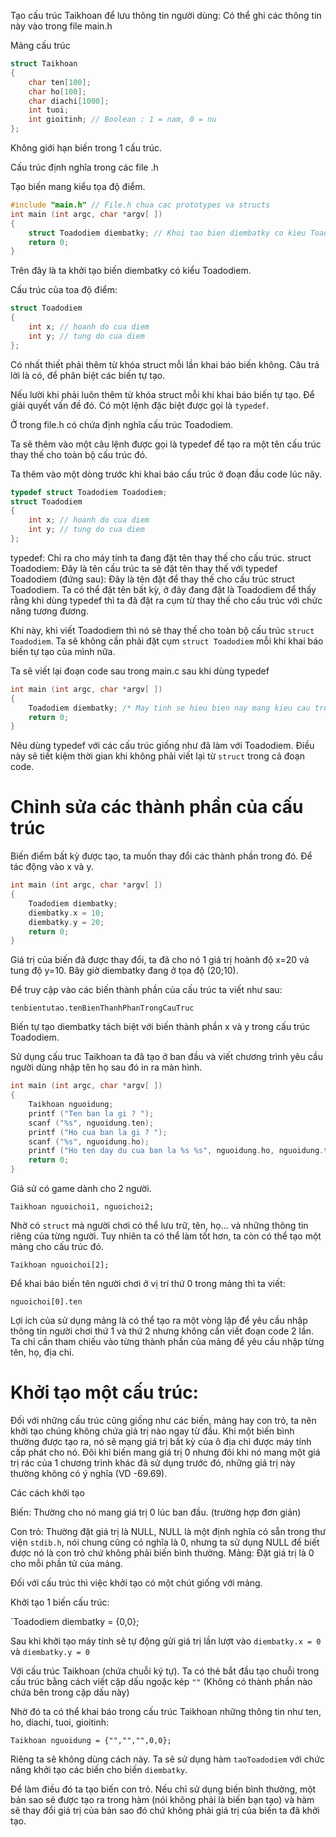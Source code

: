 Tạo cấu trúc Taikhoan để lưu thông tin người dùng:
Có thể ghi các thông tin này vào trong file main.h


Mảng cấu trúc
```c
struct Taikhoan
{
	char ten[100];
	char ho[100];
	char diachi[1000];
	int tuoi;
	int gioitinh; // Boolean : 1 = nam, 0 = nu
};
```

Không giới hạn biến trong 1 cấu trúc.

Cấu trúc định nghĩa trong các file .h


Tạo biến mang kiểu tọa độ điểm.
```c
#include "main.h" // File.h chua cac prototypes va structs
int main (int argc, char *argv[ ])
{
	struct Toadodiem diembatky; // Khoi tao bien diembatky co kieu Toadodiem
	return 0;
}
```

Trên đây là ta khởi tạo biến diembatky có kiểu Toadodiem.



Cấu trúc của toa độ điểm:
```c
struct Toadodiem
{
	int x; // hoanh do cua diem
	int y; // tung do cua diem
};
```

Có nhất thiết phải thêm từ khóa struct mỗi lần khai báo biến không.
Câu trả lời là có, để phân biệt các biến tự tạo.

Nếu lười khi phải luôn thêm từ khóa struct mỗi khi khai báo biến tự tạo. Để giải quyết vấn đề đó. Có một lệnh đặc biệt được gọi là `typedef`.

Ở trong file.h có chứa định nghĩa cấu trúc Toadodiem.

Ta sẽ thêm vào một câu lệnh được gọi là typedef để tạo ra một tên cấu trúc thay thế cho toàn bộ cấu trúc đó.

Ta thêm vào một dòng trước khi khai báo cấu trúc ở đoạn đầu code lúc nãy.

```c
typedef struct Toadodiem Toadodiem;
struct Toadodiem
{
	int x; // hoanh do cua diem
	int y; // tung do cua diem
};
```

typedef: Chỉ ra cho máy tính ta đang đặt tên thay thế cho cấu trúc.
struct  Toadodiem: Đây là tên cấu trúc ta sẽ đặt tên thay thế với typedef
Toadodiem (đứng sau): Đây là tên đặt để thay thế cho cấu trúc struct Toadodiem. Ta có thể đặt tên bất kỳ, ở đây đang đặt là Toadodiem để thấy rằng khi dùng typedef thì ta đã đặt ra cụm từ thay thế cho cấu trúc với chức năng tương đương.

Khi này, khi viết Toadodiem thì nó sẽ thay thế cho toàn bộ cấu trúc `struct Toadodiem`. Ta sẽ không cần phải đặt cụm `struct Toadodiem` mỗi khi khai báo biến tự tạo của mình nữa.

Ta sẽ viết lại đoạn code sau trong main.c sau khi dùng typedef

```c
int main (int argc, char *argv[ ])
{
	Toadodiem diembatky; /* May tinh se hieu bien nay mang kieu cau truc Toadodiem sau khi da duoc dat ten thay the boi typedef */
	return 0;
}
```

Nêu dùng typedef với các cấu trúc giống như đã làm với Toadodiem. Điều này sẽ tiết kiệm thời gian khi không phải viết lại từ `struct` trong cả đoạn code. 


# Chỉnh sửa các thành phần của cấu trúc #

Biến điểm bất kỳ được tạo, ta muốn thay đổi các thành phần trong đó.
Để tác động vào x và y. 

```c
int main (int argc, char *argv[ ])
{
	Toadodiem diembatky;
	diembatky.x = 10;
	diembatky.y = 20;
	return 0;
}
```

Giá trị của biến đã được thay đổi, ta đã cho nó 1 giá trị hoành độ x=20 và tung độ y=10. Bây giờ diembatky đang ở tọa độ (20;10).

Để truy cập vào các biến thành phần của cấu trúc ta viết như sau:

`tenbientutao.tenBienThanhPhanTrongCauTruc`

Biến tự tạo diembatky tách biệt với biến thành phần x và y trong cấu trúc Toadodiem.

Sử dụng cấu truc Taikhoan ta đã tạo ở ban đầu và viết chương trình yêu cầu người dùng nhập tên họ sau đó in ra màn hình.

```c
int main (int argc, char *argv[ ])
{
	Taikhoan nguoidung;
	printf ("Ten ban la gi ? ");
	scanf ("%s", nguoidung.ten);
	printf ("Ho cua ban la gi ? ");
	scanf ("%s", nguoidung.ho);
	printf ("Ho ten day du cua ban la %s %s", nguoidung.ho, nguoidung.ten);
	return 0;
}
``` 

Giả sử có game dành cho 2 người.

`Taikhoan nguoichoi1, nguoichoi2;`

Nhờ có `struct` mà người chơi có thể lưu trữ, tên, họ... và những thông tin riêng của từng người.
Tuy nhiên ta có thể làm tốt hơn, ta còn có thể tạo một mảng cho cấu trúc đó.

`Taikhoan nguoichoi[2];`

Để khai báo biến tên người chơi ở vị trí thứ 0 trong mảng thì ta viết:

`nguoichoi[0].ten`

Lợi ích của sử dụng mảng là có thể tạo ra một vòng lặp để yêu cầu nhập thông tin người chơi thứ 1 và thứ 2 nhưng không cần viết đoạn code 2 lần.
Ta chỉ cần tham chiếu vào từng thành phần của mảng để yêu cầu nhập từng tên, họ, địa chỉ.


# Khởi tạo một cấu trúc: #

Đối với những cấu trúc cũng giống như các biến, mảng hay con trỏ, ta nên khởi tạo chúng không chứa giá trị nào ngay từ đầu. Khi một biến bình thường được tạo ra, nó sẽ mạng giá trị bất kỳ của ô địa chỉ được máy tính cấp phát cho nó. Đôi khi biến mang giá trị 0 nhưng đôi khi nó mang một giá trị rác của 1 chương trình khác đã sử dụng trước đó, những giá trị này thường không có ý nghĩa (VD -69.69).

Các cách khởi tạo

Biến: Thường cho nó mang giá trị 0 lúc ban đầu. (trường hợp đơn giản)

Con trỏ: Thường đặt giá trị là NULL, NULL là một định nghĩa có sẵn trong thư viện `stdib.h`, nói chung cũng có nghĩa là 0, nhưng ta sử dụng NULL để biết được nó là con trỏ chứ không phải biến bình thường. 
Mảng: Đặt giá trị là 0 cho mỗi phần tử của mảng.

Đối với cấu trúc thì việc khởi tạo có một chút giống với mảng.

Khởi tạo 1 biến cấu trúc: 

`Toadodiem diembatky = {0,0};

Sau khi khởi tạo máy tính sẽ tự động gửi giá trị lần lượt vào `diembatky.x = 0` và `diembatky.y = 0`

Với cấu trúc Taikhoan (chứa chuỗi ký tự). Ta có thẻ bắt đầu tạo chuỗi trong cấu trúc bằng cách viết cặp dấu ngoặc kép `""` (Không có thành phần nào chứa bên trong cặp dấu này)

Nhờ đó ta có thể khai báo trong cấu trúc Taikhoan những thông tin như ten, ho, diachi, tuoi, gioitinh:

`Taikhoan nguoidung = {"","","",0,0};`

Riêng ta sẽ không dùng cách này. Ta sẽ sử dụng hàm `taoToadodiem` với chức năng khởi tạo các biến cho biến `diembatky`.

Để làm điều đó ta tạo biến con trỏ. Nếu chỉ sử dụng biến bình thường, một bản sao sẽ được tạo ra trong hàm (nói không phải là biến bạn tạo) và hàm sẽ thay đổi giá trị của bản sao đó chứ không phải giá trị của biến ta đã khởi tạo.